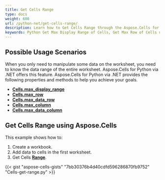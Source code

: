 ```yaml
---
title: Get Cells Range
type: docs
weight: 600
url: /python-net/get-cells-range/
description: Learn how to Get Cells Range through the Aspose.Cells for Python via .NET API.
keywords: Python Get Max Display Range of Cells, Get Max Row of Cells using Python, Get Max Data Row of Cells using Python, Get Max Column of Cells using Python, Get Max Data Column of Cells using Python. 
---
```


## **Possible Usage Scenarios**
When you only need to manipulate some data on the worksheet, you need to know the data range of the entire worksheet. Aspose.Cells for Python via .NET offers this feature. Aspose.Cells for Python via .NET provides the following properties and methods to help you achieve your goals.
- [**Cells.max_display_range**](https://reference.aspose.com/cells/python-net/aspose.cells/cells/max_display_range/)
- [**Cells.max_row**](https://reference.aspose.com/cells/python-net/aspose.cells/cells/max_row/)
- [**Cells.max_data_row**](https://reference.aspose.com/cells/python-net/aspose.cells/cells/max_data_row/)
- [**Cells.max_column**](https://reference.aspose.com/cells/python-net/aspose.cells/cells/max_column/)
- [**Cells.max_data_column**](https://reference.aspose.com/cells/python-net/aspose.cells/cells/max_data_column/)

## **Get Cells Range using Aspose.Cells**
This example shows how to:

1. Create a workbook.
1. Add data to cells in the first worksheet.
1. Get Cells [**Range**](https://reference.aspose.com/cells/python-net/aspose.cells/range/).

{{< gist "aspose-cells-gists" "7bb30376b4d40cdfd596286870fb9752" "Cells-get-range.py" >}}